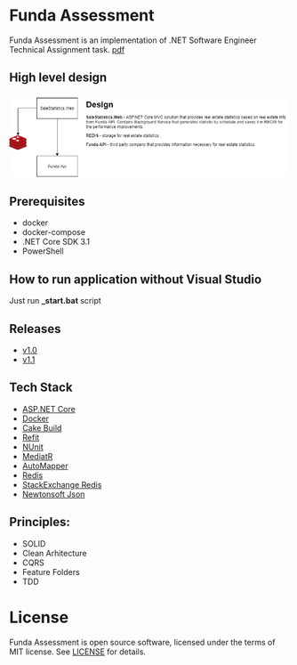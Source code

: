 # Funda Assessment
Funda Assessment is an implementation of .NET Software Engineer Technical Assignment task. [pdf](docs/assessment.pdf)

## High level design 
![High level design](docs/high-level-design.png)

## Prerequisites
* docker 
* docker-compose
* .NET Core SDK 3.1
* PowerShell

## How to run application without Visual Studio
Just run **_start.bat** script

## Releases
 * [v1.0](https://github.com/iivchenko/funda-assessment/releases/v1.0)
 * [v1.1](https://github.com/iivchenko/funda-assessment/releases/v1.1)
 
## Tech Stack
 * [ASP.NET Core](https://docs.microsoft.com/en-us/aspnet/core/?view=aspnetcore-3.1)
 * [Docker](https://www.docker.com/)
 * [Cake Build](https://cakebuild.net/)
 * [Refit](https://github.com/reactiveui/refit) 
 * [NUnit](https://nunit.org/)
 * [MediatR](https://github.com/jbogard/MediatR)
 * [AutoMapper](https://automapper.org/)
 * [Redis](https://redis.io/)
 * [StackExchange Redis](https://github.com/StackExchange/StackExchange.Redis)
 * [Newtonsoft Json](https://www.newtonsoft.com/json)

## Principles:
* SOLID
* Clean Arhitecture
* CQRS
* Feature Folders
* TDD

# License

Funda Assessment is open source software, licensed under the terms of MIT license. 
See [LICENSE](LICENSE) for details.
